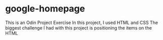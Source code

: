 # google-homepage
This is an Odin Project Exercise
In this project, I used HTML and CSS
The biggest challenge I had with this project is  positioning the items on the HTML
